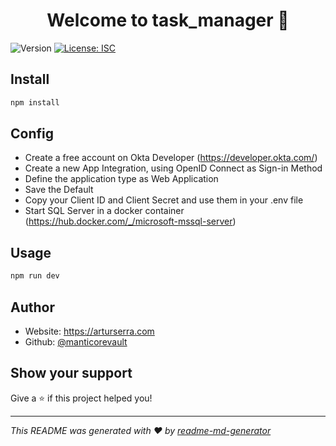 <h1 align="center">Welcome to task_manager 👋</h1>
<p>
  <img alt="Version" src="https://img.shields.io/badge/version-1.0.0-blue.svg?cacheSeconds=2592000" />
  <a href="#" target="_blank">
    <img alt="License: ISC" src="https://img.shields.io/badge/License-ISC-yellow.svg" />
  </a>
</p>

## Install

```sh
npm install
```

## Config
- Create a free account on Okta Developer (https://developer.okta.com/)
- Create a new App Integration, using OpenID Connect as Sign-in Method
- Define the application type as Web Application
- Save the Default
- Copy your Client ID and Client Secret and use them in your .env file
- Start SQL Server in a docker container (https://hub.docker.com/_/microsoft-mssql-server)

## Usage

```sh
npm run dev
```

## Author

* Website: https://arturserra.com
* Github: [@manticorevault](https://github.com/manticorevault)

## Show your support

Give a ⭐️ if this project helped you!

***
_This README was generated with ❤️ by [readme-md-generator](https://github.com/kefranabg/readme-md-generator)_